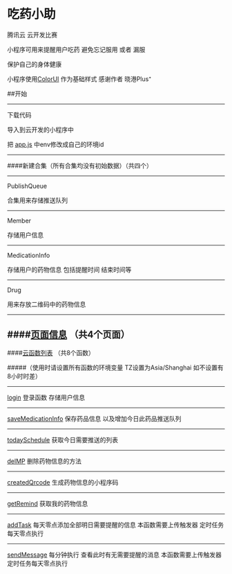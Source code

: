 # 吃药小助

腾讯云 云开发比赛

小程序可用来提醒用户吃药 避免忘记服用 或者 漏服

保护自己的身体健康

小程序使用[ColorUI](https://github.com/weilanwl/ColorUI "去查看")  作为基础样式 感谢作者 晓港Plus⁺

##开始
***
下载代码 

导入到云开发的小程序中

把 [app.js](wxapp/miniprogram/app.js "去查看") 中env修改成自己的环境id


***

####新建合集（所有合集均没有初始数据）（共四个）
***
PublishQueue

合集用来存储推送队列

***

Member

存储用户信息
***
MedicationInfo

存储用户的药物信息 包括提醒时间 结束时间等
***
Drug

用来存放二维码中的药物信息
***


####[页面信息](wxapp/miniprogram/)  （共4个页面） 
----

####[云函数列表](wxapp/cloudfunctions/)  （共8个函数） 

#####（使用时请设置所有函数的环境变量 TZ设置为Asia/Shanghai 如不设置有8小时时差）

-----

[login](wxapp/cloudfunctions/login "去查看")  登录函数 存储用户信息

***

[saveMedicationInfo](wxapp/cloudfunctions/saveMedicationInfo "去查看")  保存药品信息 以及增加今日此药品推送队列   

***

[todaySchedule](wxapp/cloudfunctions/todaySchedule "去查看")  获取今日需要推送的列表

***

[delMP](wxapp/cloudfunctions/delMP "去查看")  删除药物信息的方法

***

[createdQrcode](wxapp/cloudfunctions/createdQrcode "去查看")  生成药物信息的小程序码

***

[getRemind](wxapp/cloudfunctions/getRemind "去查看") 获取我的药物信息

***

[addTask](wxapp/cloudfunctions/addTask "去查看") 每天零点添加全部明日需要提醒的信息   本函数需要上传触发器 定时任务每天零点执行

***

[sendMessage](wxapp/cloudfunctions/sendMessage "去查看") 每分钟执行 查看此时有无需要提醒的消息  本函数需要上传触发器 定时任务每天零点执行
